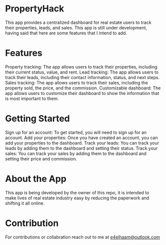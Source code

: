 # PropertyHack

This app provides a centralized dashboard for real estate users to track their properties, leads, and sales.
This app is still under development, having said that here are some features that I intend to add.

# Features

Property tracking: The app allows users to track their properties, including their current status, value, and rent.
Lead tracking: The app allows users to track their leads, including their contact information, status, and next steps.
Sales tracking: The app allows users to track their sales, including the property sold, the price, and the commission.
Customizable dashboard: The app allows users to customize their dashboard to show the information that is most important to them.

# Getting Started

Sign up for an account: To get started, you will need to sign up for an account.
Add your properties: Once you have created an account, you can add your properties to the dashboard.
Track your leads: You can track your leads by adding them to the dashboard and setting their status.
Track your sales: You can track your sales by adding them to the dashboard and setting their price and commission.

# About the App

This app is being developed by the owner of this repo, it is intended to make lives of real estate industry easy by reducing the paperwork and shifting it all online.

# Contribution

For contributions or collabration reach out to me at [e4elhaam@outlook.com](e4elhaam@outlook.com)
